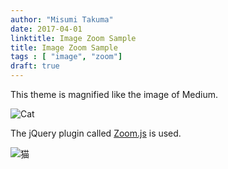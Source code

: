 ```yaml
---
author: "Misumi Takuma"
date: 2017-04-01
linktitle: Image Zoom Sample
title: Image Zoom Sample
tags : [ "image", "zoom"]
draft: true
---
```


This theme is magnified like the image of Medium.

![Cat](http://placekitten.com/g/640/340 "sample")

The jQuery plugin called [Zoom.js](https://github.com/fat/zoom.js/) is used.

![猫](http://placekitten.com/g/1000/700 "サンプル")
